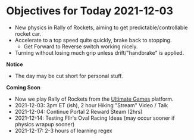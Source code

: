 # Objectives for Today 2021-12-03

- New physics in Rally of Rockets, aiming to get predictable/controllable rocket car.
- Accelerate to a top speed quite quickly, brake back to stopping.
  - Get Forward to Reverse switch working nicely.
- Turning without losing much grip unless drift/"handbrake" is applied.

**Notice**
- The day may be cut short for personal stuff.

**Coming Soon**

- Now we play Rally of Rockets from the [Ultimate Games](https://ultimate.games/) platform.
- 2021-12-03: 3pm ET (ish), 2 hour Hiking "Stream" Video / Talk
- 2021-12-04: Continue Portal 2 Reward Steam (2hrs)
- 2021-12-14: Testing Fllr's Oval Racing Ideas (may occur sooner if physics wrapup sooner)
- 2021-12-17: 2-3 hours of learning regex
